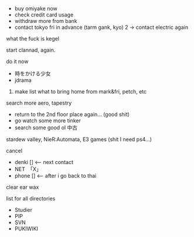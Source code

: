 - buy omiyake now
- check credit card usage
- withdraw more from bank
- contact tokyo fri in advance (tarm gank, kyo)
2 -> contact electric again


what the fuck is kegel

start clannad, again.

do it now
- 時をかける少女
- jdrama

1. make list what to bring home from  mark&fri, petch, etc

search more aero, tapestry 
- return to the 2nd floor place again... (good shit)
- go watch some more tinker
- search some good ol 中古

stardew valley, 
NieR:Automata,
E3 games (shit I need ps4...)

cancel
- denki [] <-- next contact
- NET　「X」
- phone [] <-- after i go back to thai

clear ear wax

list for all directories
- Studier
- PIP
- SVN
- PUKIWIKI
